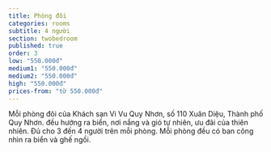 ```yaml
---
title: Phòng đôi
categories: rooms
subtitle: 4 người
section: twobedroom
published: true
order: 3
low: "550.000đ"
medium1: "550.000đ"
medium2: "550.000đ"
high: "550.000đ"
prices-from: "từ 550.000đ"
---
```


Mỗi phòng đôi của Khách sạn Vi Vu Quy Nhơn, số 110 Xuân Diệu, Thành phố Quy Nhơn.
đều hướng ra biển, nơi nắng và gió tự nhiên, ưu đãi của thiên nhiên.
Đủ cho 3 đến 4 người trên mỗi phòng.
Mỗi phòng đều có ban công nhìn ra biển và ghế ngồi.

